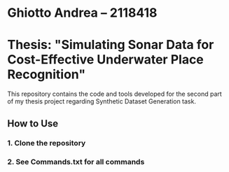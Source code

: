 # Ghiotto Andrea – 2118418

# Thesis: "Simulating Sonar Data for Cost-Effective Underwater Place Recognition"

This repository contains the code and tools developed for the second part of my thesis project regarding Synthetic Dataset Generation task.

## How to Use

### 1. Clone the repository

### 2. See Commands.txt for all commands
